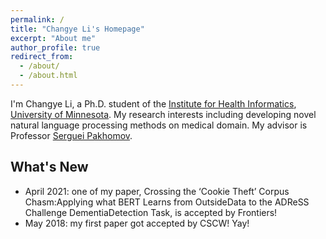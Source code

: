 ```yaml
---
permalink: /
title: "Changye Li's Homepage"
excerpt: "About me"
author_profile: true
redirect_from: 
  - /about/
  - /about.html
---
```


I'm Changye Li, a Ph.D. student of the [Institute for Health Informatics](https://healthinformatics.umn.edu/), [University of Minnesota](https://twin-cities.umn.edu/). My research interests including developing novel natural language processing methods on medical domain. My advisor is Professor [Serguei Pakhomov](https://www.pharmacy.umn.edu/bio/institute-of-personalized-medi/serguei-pakhomov).

## What's New

- April 2021: one of my paper, Crossing the ‘Cookie Theft’ Corpus Chasm:Applying what BERT Learns from  OutsideData to the ADReSS Challenge DementiaDetection Task, is accepted by Frontiers!
- May 2018: my first paper got accepted by CSCW! Yay!